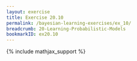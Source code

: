 ```yaml
---
layout: exercise
title: Exercise 20.10
permalink: /bayesian-learning-exercises/ex_10/
breadcrumb: 20-Learning-Probabilistic-Models
bookmarkID: ex20.10
---
```


{% include mathjax_support %}
